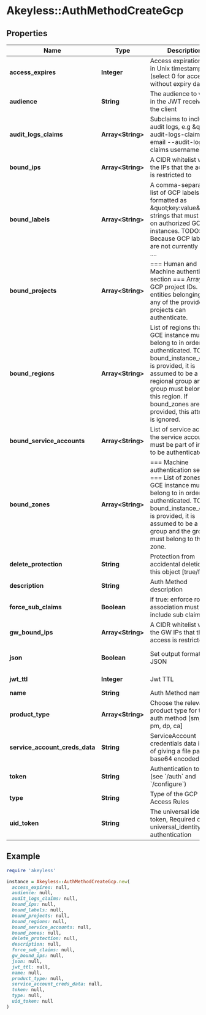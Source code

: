 # Akeyless::AuthMethodCreateGcp

## Properties

| Name | Type | Description | Notes |
| ---- | ---- | ----------- | ----- |
| **access_expires** | **Integer** | Access expiration date in Unix timestamp (select 0 for access without expiry date) | [optional][default to 0] |
| **audience** | **String** | The audience to verify in the JWT received by the client | [default to &#39;akeyless.io&#39;] |
| **audit_logs_claims** | **Array&lt;String&gt;** | Subclaims to include in audit logs, e.g \&quot;--audit-logs-claims email --audit-logs-claims username\&quot; | [optional] |
| **bound_ips** | **Array&lt;String&gt;** | A CIDR whitelist with the IPs that the access is restricted to | [optional] |
| **bound_labels** | **Array&lt;String&gt;** | A comma-separated list of GCP labels formatted as \&quot;key:value\&quot; strings that must be set on authorized GCE instances. TODO: Because GCP labels are not currently ACL&#39;d .... | [optional] |
| **bound_projects** | **Array&lt;String&gt;** | &#x3D;&#x3D;&#x3D; Human and Machine authentication section &#x3D;&#x3D;&#x3D; Array of GCP project IDs. Only entities belonging to any of the provided projects can authenticate. | [optional] |
| **bound_regions** | **Array&lt;String&gt;** | List of regions that a GCE instance must belong to in order to be authenticated. TODO: If bound_instance_groups is provided, it is assumed to be a regional group and the group must belong to this region. If bound_zones are provided, this attribute is ignored. | [optional] |
| **bound_service_accounts** | **Array&lt;String&gt;** | List of service accounts the service account must be part of in order to be authenticated. | [optional] |
| **bound_zones** | **Array&lt;String&gt;** | &#x3D;&#x3D;&#x3D; Machine authentication section &#x3D;&#x3D;&#x3D; List of zones that a GCE instance must belong to in order to be authenticated. TODO: If bound_instance_groups is provided, it is assumed to be a zonal group and the group must belong to this zone. | [optional] |
| **delete_protection** | **String** | Protection from accidental deletion of this object [true/false] | [optional] |
| **description** | **String** | Auth Method description | [optional] |
| **force_sub_claims** | **Boolean** | if true: enforce role-association must include sub claims | [optional] |
| **gw_bound_ips** | **Array&lt;String&gt;** | A CIDR whitelist with the GW IPs that the access is restricted to | [optional] |
| **json** | **Boolean** | Set output format to JSON | [optional][default to false] |
| **jwt_ttl** | **Integer** | Jwt TTL | [optional][default to 0] |
| **name** | **String** | Auth Method name |  |
| **product_type** | **Array&lt;String&gt;** | Choose the relevant product type for the auth method [sm, sra, pm, dp, ca] | [optional] |
| **service_account_creds_data** | **String** | ServiceAccount credentials data instead of giving a file path, base64 encoded | [optional] |
| **token** | **String** | Authentication token (see &#x60;/auth&#x60; and &#x60;/configure&#x60;) | [optional] |
| **type** | **String** | Type of the GCP Access Rules |  |
| **uid_token** | **String** | The universal identity token, Required only for universal_identity authentication | [optional] |

## Example

```ruby
require 'akeyless'

instance = Akeyless::AuthMethodCreateGcp.new(
  access_expires: null,
  audience: null,
  audit_logs_claims: null,
  bound_ips: null,
  bound_labels: null,
  bound_projects: null,
  bound_regions: null,
  bound_service_accounts: null,
  bound_zones: null,
  delete_protection: null,
  description: null,
  force_sub_claims: null,
  gw_bound_ips: null,
  json: null,
  jwt_ttl: null,
  name: null,
  product_type: null,
  service_account_creds_data: null,
  token: null,
  type: null,
  uid_token: null
)
```

